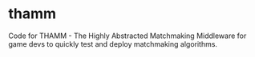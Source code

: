 # thamm
Code for THAMM - The Highly Abstracted Matchmaking Middleware for game devs to quickly test and deploy matchmaking algorithms.
